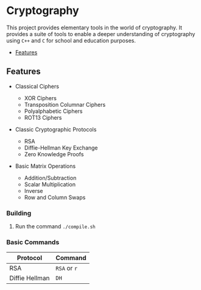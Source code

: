 # Cryptography

This project provides elementary tools in the world of cryptography. It provides a suite of tools to enable a deeper understanding of cryptography using `C++` and `C` for school and education purposes.

- [Features](#Features)

## Features

- Classical Ciphers    
    - XOR Ciphers
    - Transposition Columnar Ciphers
    - Polyalphabetic Ciphers
    - ROT13 Ciphers

- Classic Cryptographic Protocols
    - RSA
    - Diffie-Hellman Key Exchange
    - Zero Knowledge Proofs

- Basic Matrix Operations
    - Addition/Subtraction
    - Scalar Multiplication
    - Inverse
    - Row and Column Swaps

### Building

1. Run the command `./compile.sh` 

### Basic Commands

| Protocol | Command |
| ---------|---------|
| RSA      | `RSA` or `r`
| Diffie Hellman | `DH`| 